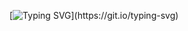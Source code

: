 [![Typing SVG](https://readme-typing-svg.demolab.com?font=Roboto+Slab&weight=500&size=100&pause=1000&center=true&vCenter=true&width=800&height=800&lines=HELLO+WORLD!)](https://git.io/typing-svg)
